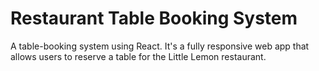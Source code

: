 # Restaurant Table Booking System

A table-booking system using React. It's a fully responsive web app that allows users to reserve a table for the Little Lemon restaurant. 